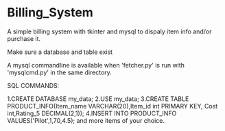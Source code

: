 # Billing_System
A simple billing system with tkinter and mysql to dispaly item info and/or purchase  it.

Make sure a database and table exist

A mysql commandline is available when 'fetcher.py' is run with 'mysqlcmd.py' in the same directory.

SQL COMMANDS:

1.CREATE DATABASE my_data;
2.USE my_data;
3.CREATE TABLE PRODUCT_INFO(Item_name VARCHAR(20),Item_id int PRIMARY KEY, Cost int,Rating_5 DECIMAL(2,1));
4.INSERT INTO PRODUCT_INFO VALUES('Pilot',1,70,4.5); and more items of your choice.
